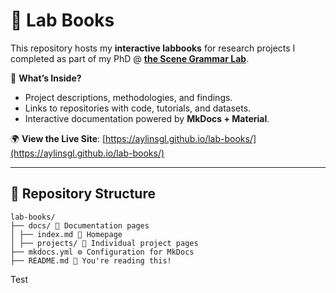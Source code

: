 # 🧠 Lab Books

This repository hosts my **interactive labbooks** for research projects I completed as part of my PhD @ [**the Scene Grammar Lab**](https://www.scenegrammarlab.com/).

📌 **What’s Inside?**
- Project descriptions, methodologies, and findings.
- Links to repositories with code, tutorials, and datasets.
- Interactive documentation powered by **MkDocs + Material**.

🌍 **View the Live Site**: [https://aylinsgl.github.io/lab-books/](https://aylinsgl.github.io/lab-books/)

---

## 📂 Repository Structure

```
lab-books/
├── docs/ 📁 Documentation pages
│ ├── index.md 📜 Homepage
│ ├── projects/ 📁 Individual project pages
├── mkdocs.yml ⚙️ Configuration for MkDocs
├── README.md 📜 You're reading this!
```

Test